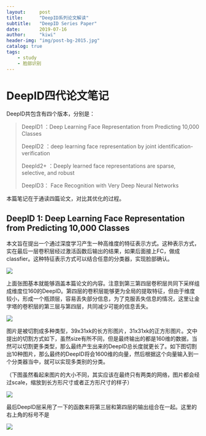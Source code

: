 ```yaml
---
layout:     post
title:      "DeepID系列论文解读"
subtitle:   "DeepID Series Paper"
date:       2019-07-16
author:     "kiwi"
header-img: "img/post-bg-2015.jpg"
catalog: true
tags:
    - study
    - 脸部识别
---
```



# DeepID四代论文笔记

DeepID共包含有四个版本，分别是：

> DeepID1 ：Deep Learning Face Representation from Predicting 10,000 Classes
>
> DeepID2 ：deep learning face representation by joint identification-verification
>
> DeepId2+ ：Deeply learned face representations are sparse, selective, and robust
>
> DeepID3： Face Recognition with Very Deep Neural Networks

本篇笔记在于通读四篇论文，对比其优化的过程。



## DeepID 1: 	Deep Learning Face Representation from Predicting 10,000 Classes

本文旨在提出一个通过深度学习产生一种高维度的特征表示方式。这种表示方式，实在最后一层卷积层经过激活函数后输出的结果，如果后面接上FC，做成classfier。这种特征表示方式可以结合任意的分类器，实现脸部确认。

![](https://i.loli.net/2019/05/06/5ccf97dcba862.png)

上面张图基本就能够涵盖本篇论文的内容。注意到第三第四层卷积层共同下采样组成维度位160的DeepID。第四层的卷积层能够更为全局的提取特征，但由于维度较小，形成一个瓶颈层，容易丢失部分信息，为了克服丢失信息的情况，这里让金字塔的卷积层的第三层与第四层，共同减少可能的信息丢失。

![](https://i.loli.net/2019/05/06/5ccf97e7c443e.png)

图片是被切割成多种类型，39x31xk的长方形图片，31x31xk的正方形图片。文中提出的切割方式如下，虽然size有所不同，但是最终输出的都是160维的数据，当然可以切割更多类型，那么最终产生出来的DeepID总长度就更长了。如下图切割出10种图片，那么最终的DeepID将会1600维的向量，然后根据这个向量输入到一个分类器当中，就可以实现多类别的分类。

（下图虽然看起来图片的大小不同，其实应该在最终只有两类的网络，图片都会经过scale，缩放到长方形尺寸或者正方形尺寸的样子）

![](https://i.loli.net/2019/05/06/5ccf97f4cb0aa.png)

最后DeepID层采用了一下的函数来将第三层和第四层的输出组合在一起。这里的右上角的标号不是

![](https://i.loli.net/2019/05/06/5ccf97fb4a546.png)

